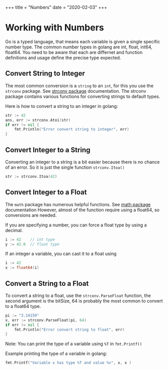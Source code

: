 +++
title = "Numbers"
date = "2020-02-03"
+++

# Working with Numbers

Go is a typed language, that means each variable is given a single specific number type. The common number types in golang are int, float, int64, float64. You need to be aware that each are differnet and function definitions and usage define the precise type expected.

## Convert String to Integer

The most common conversion is a `string` to an `int`, for this you use the `strconv` package. See [strconv package](https://golang.org/pkg/strconv) documentation. The strconv package contains various functions for converting strings to default types.

Here is how to convert a string to an integer in golang:

```go
str := 42
ans, err := strconv.Atoi(str)
if err != nil {
    fmt.Println("Error convert string to integer", err)
}
```

## Convert Integer to a String

Converting an integer to a string is a bit easier because there is no chance of an error. So it is just the single function `strconv.Itoa()`

```go
str := strconv.Itoa(42)
```

## Convert Integer to a Float

The `math` package has numerous helpful functions. See [math package](https://golang.org/pkg/math/) documentation However, almost of the function require using a float64, so conversions are needed.

If you are specifying a number, you can force a float type by using a decimal.

```go
i := 42    // int type
y := 42.0  // float type
```

If an integer a variable, you can cast it to a float using

```go
i := 42
x := float64(i)
```

## Convert a String to a Float

To convert a string to a float, use the `strconv.ParseFloat` function, the second argument is the bitSize, 64 is probably the most common to convert to a float64 type.

```go
pi := "3.14159"
x, err := strconv.ParseFloat(pi, 64)
if err != nil {
    fmt.Println("Error convert string to float", err)
}
```

Note: You can print the type of a variable using `%T` in `fmt.Printf()`

Example printing the type of a variable in golang:

```go
fmt.Printf("Variable x has type %T and value %v", x, x )
```
